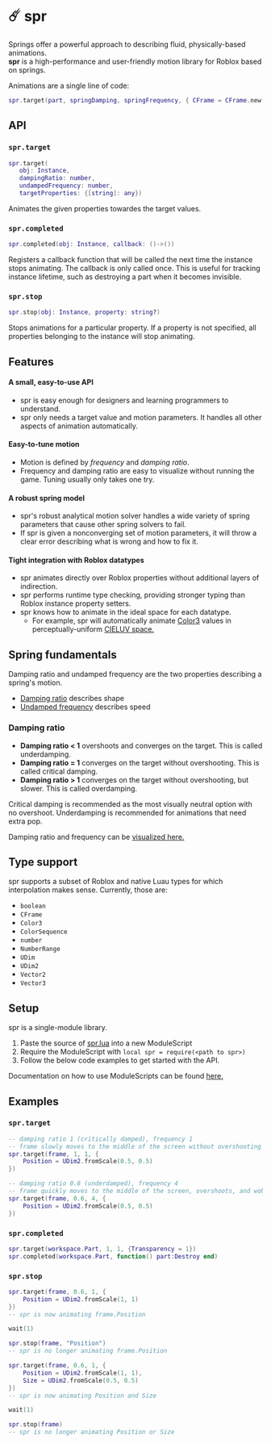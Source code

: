 # ☄️ spr

Springs offer a powerful approach to describing fluid, physically-based animations.<br/>
**spr** is a high-performance and user-friendly motion library for Roblox based on springs.

Animations are a single line of code:

```lua
spr.target(part, springDamping, springFrequency, { CFrame = CFrame.new(0, 10, 0) })
```

## API

### `spr.target`
```lua
spr.target(
   obj: Instance,
   dampingRatio: number,
   undampedFrequency: number,
   targetProperties: {[string]: any})
```

Animates the given properties towardes the target values.

### `spr.completed`
```lua
spr.completed(obj: Instance, callback: ()->())
```

Registers a callback function that will be called the next time the instance stops animating. The callback is only called once.
This is useful for tracking instance lifetime, such as destroying a part when it becomes invisible.

### `spr.stop`
```lua
spr.stop(obj: Instance, property: string?)
```

Stops animations for a particular property.
If a property is not specified, all properties belonging to the instance will stop animating.

## Features
#### A small, easy-to-use API
- spr is easy enough for designers and learning programmers to understand.
- spr only needs a target value and motion parameters. It handles all other aspects of animation automatically.

#### Easy-to-tune motion
- Motion is defined by *frequency* and *damping ratio*.
- Frequency and damping ratio are easy to visualize without running the game. Tuning usually only takes one try.

#### A robust spring model
- spr's robust analytical motion solver handles a wide variety of spring parameters that cause other spring solvers to fail.
- If spr is given a nonconverging set of motion parameters, it will throw a clear error describing what is wrong and how to fix it.

#### Tight integration with Roblox datatypes
- spr animates directly over Roblox properties without additional layers of indirection.
- spr performs runtime type checking, providing stronger typing than Roblox instance property setters.
- spr knows how to animate in the ideal space for each datatype.
    - For example, spr will automatically animate [Color3](https://developer.roblox.com/en-us/api-reference/datatype/Color3) values in perceptually-uniform [CIELUV space.](https://en.wikipedia.org/wiki/CIELUV)

## Spring fundamentals

Damping ratio and undamped frequency are the two properties describing a spring's motion.

- [Damping ratio](https://en.wikipedia.org/wiki/Damping_ratio) describes shape
- [Undamped frequency](https://ocw.mit.edu/courses/mathematics/18-03-differential-equations-spring-2010/readings/supp_notes/MIT18_03S10_chapter_13.pdf) describes speed

### Damping ratio
- **Damping ratio < 1** overshoots and converges on the target. This is called underdamping.
- **Damping ratio = 1** converges on the target without overshooting. This is called critical damping.
- **Damping ratio > 1** converges on the target without overshooting, but slower. This is called overdamping.

Critical damping is recommended as the most visually neutral option with no overshoot.
Underdamping is recommended for animations that need extra pop.

Damping ratio and frequency can be [visualized here.](https://www.desmos.com/calculator/rzvw27ljh9)

## Type support

spr supports a subset of Roblox and native Luau types for which interpolation makes sense.
Currently, those are:

- `boolean`
- `CFrame`
- `Color3`
- `ColorSequence`
- `number`
- `NumberRange`
- `UDim`
- `UDim2`
- `Vector2`
- `Vector3`

## Setup

spr is a single-module library.

1. Paste the source of [spr.lua](https://raw.githubusercontent.com/Fraktality/spr/master/spr.lua) into a new ModuleScript
2. Require the ModuleScript with `local spr = require(<path to spr>)`
3. Follow the below code examples to get started with the API.

Documentation on how to use ModuleScripts can be found [here.](https://developer.roblox.com/en-us/api-reference/class/ModuleScript)

## Examples

### `spr.target`

```lua
-- damping ratio 1 (critically damped), frequency 1
-- frame slowly moves to the middle of the screen without overshooting
spr.target(frame, 1, 1, {
    Position = UDim2.fromScale(0.5, 0.5)
})
```

```lua
-- damping ratio 0.6 (underdamped), frequency 4
-- frame quickly moves to the middle of the screen, overshoots, and wobbles around the target
spr.target(frame, 0.6, 4, {
    Position = UDim2.fromScale(0.5, 0.5)
})
```

### `spr.completed`

```lua
spr.target(workspace.Part, 1, 1, {Transparency = 1})
spr.completed(workspace.Part, function() part:Destroy end)
```

### `spr.stop`

```lua
spr.target(frame, 0.6, 1, {
    Position = UDim2.fromScale(1, 1)
})
-- spr is now animating frame.Position

wait(1)

spr.stop(frame, "Position")
-- spr is no longer animating frame.Position
```


```lua
spr.target(frame, 0.6, 1, {
    Position = UDim2.fromScale(1, 1),
    Size = UDim2.fromScale(0.5, 0.5)
})
-- spr is now animating Position and Size

wait(1)

spr.stop(frame)
-- spr is no longer animating Position or Size
```
